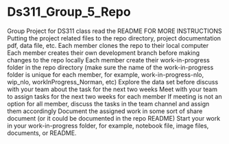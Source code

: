 # Ds311_Group_5_Repo
Group Project for DS311 class read the README FOR MORE INSTRUCTIONS 
Putting the project related files to the repo directory, project documentation pdf, data file, etc.
Each member clones the repo to their local computer
Each member creates their own development branch before making changes to the repo locally
Each member create their work-in-progress folder in the repo directory (make sure the name of the work-in-progress folder is unique for each member, for example, work-in-progress-nlo, wip_nlo, workInProgress_Norman, etc)
Explore the data set before discuss with your team about the task for the next two weeks
Meet with your team to assign tasks for the next two weeks for each member
If meeting is not an option for all member, discuss the tasks in the team channel and assign them accordingly
Document the assigned work in some sort of share document (or it could be documented in the repo README)
Start your work in your work-in-progress folder, for example, notebook file, image files, documents, or README.
